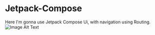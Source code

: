 # Jetpack-Compose
Here I'm  gonna use Jetpack Compose Ui, with navigation using Routing.
![Image Alt Text]([image-url](../assets/screens.png))
